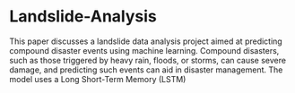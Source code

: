 # Landslide-Analysis
This paper discusses a landslide data analysis project aimed at predicting compound disaster events using machine learning. Compound disasters, such as those triggered by heavy rain, floods, or storms, can cause severe damage, and predicting such events can aid in disaster management. The model uses a Long Short-Term Memory (LSTM) 

